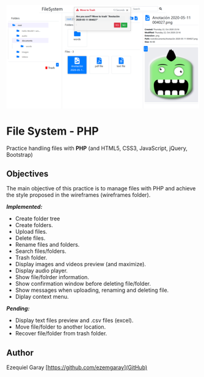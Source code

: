 ![File system php](root/filesystem.png)

# File System - PHP

Practice handling files with **PHP** (and HTML5, CSS3, JavaScript, jQuery, Bootstrap)


## Objectives

The main objective of this practice is to manage files with PHP and achieve the style proposed in the wireframes (wireframes folder).

***Implemented:***

- Create folder tree
- Create folders.
- Upload files.
- Delete files.
- Rename files and folders.
- Search files/folders.
- Trash folder.
- Display images and videos preview (and maximize).
- Display audio player.
- Show file/folrder information.
- Show confirmation window before deleting file/folder.
- Show messages when uploading, renaming and deleting file.
- Diplay context menu.

***Pending:***

- Display text files preview and .csv files (excel).
- Move file/folder to another location.
- Recover file/folder from trash folder.

## Author

Ezequiel Garay [https://github.com/ezemgaray](GitHub)